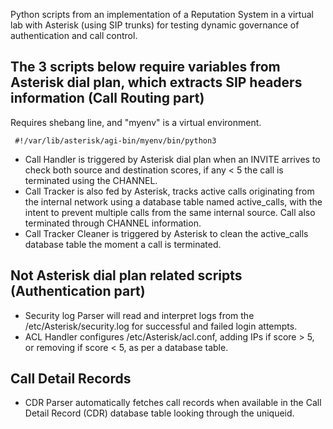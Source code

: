 Python scripts from an implementation of a Reputation System in a virtual lab with Asterisk (using SIP trunks) for testing dynamic governance of authentication and call control. 

## The 3 scripts below require variables from Asterisk dial plan, which extracts SIP headers information (Call Routing part) 
Requires shebang line, and "myenv" is a virtual environment.
```
 #!/var/lib/asterisk/agi-bin/myenv/bin/python3
```
- Call Handler is triggered by Asterisk dial plan when an INVITE arrives to check both source and destination scores, if any < 5 the call is terminated using the CHANNEL.
- Call Tracker is also fed by Asterisk, tracks active calls originating from the internal network using a database table named active_calls, with the intent to prevent multiple calls from the same internal source. Call also terminated through CHANNEL information.
- Call Tracker Cleaner is triggered by Asterisk to clean the active_calls database table the moment a call is terminated.

## Not Asterisk dial plan related scripts (Authentication part)
- Security log Parser will read and interpret logs from the /etc/Asterisk/security.log for successful and failed login attempts.
- ACL Handler configures /etc/Asterisk/acl.conf, adding IPs if score > 5, or removing if score < 5, as per a database table.

## Call Detail Records 
- CDR Parser automatically fetches call records when available in the Call Detail Record (CDR) database table looking through the uniqueid.
